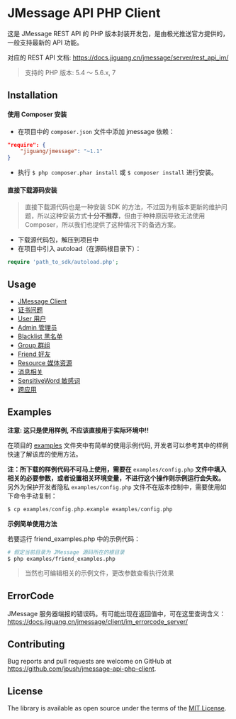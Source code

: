 # JMessage API PHP Client

这是 JMessage REST API 的 PHP 版本封装开发包，是由极光推送官方提供的，一般支持最新的 API 功能。

对应的 REST API 文档: https://docs.jiguang.cn/jmessage/server/rest_api_im/

> 支持的 PHP 版本: 5.4 ～ 5.6.x, 7

## Installation

#### 使用 Composer 安装

- 在项目中的 `composer.json` 文件中添加 jmessage 依赖：

```json
"require": {
    "jiguang/jmessage": "~1.1"
}
```

- 执行 `$ php composer.phar install` 或 `$ composer install` 进行安装。

#### 直接下载源码安装

> 直接下载源代码也是一种安装 SDK 的方法，不过因为有版本更新的维护问题，所以这种安装方式**十分不推荐**，但由于种种原因导致无法使用 Composer，所以我们也提供了这种情况下的备选方案。

- 下载源代码包，解压到项目中
- 在项目中引入 autoload（在源码根目录下）：

```php
require 'path_to_sdk/autoload.php';
```

## Usage

* [JMessage Client](https://github.com/jpush/jmessage-api-php-client/blob/master/docs/GUIDE.md#jmessage-client)
* [证书问题](https://github.com/jpush/jmessage-api-php-client/blob/master/docs/GUIDE.md#证书问题)
* [User 用户](https://github.com/jpush/jmessage-api-php-client/blob/master/docs/GUIDE.md#user-用户)
* [Admin 管理员](https://github.com/jpush/jmessage-api-php-client/blob/master/docs/GUIDE.md#admin-管理员)
* [Blacklist 黑名单](https://github.com/jpush/jmessage-api-php-client/blob/master/docs/GUIDE.md#blacklist-黑名单)
* [Group 群组](https://github.com/jpush/jmessage-api-php-client/blob/master/docs/GUIDE.md#group-群组)
* [Friend 好友](https://github.com/jpush/jmessage-api-php-client/blob/master/docs/GUIDE.md#friend-好友)
* [Resource 媒体资源](https://github.com/jpush/jmessage-api-php-client/blob/master/docs/GUIDE.md#resource-媒体资源)
* [消息相关](https://github.com/jpush/jmessage-api-php-client/blob/master/docs/GUIDE.md#消息相关)
* [SensitiveWord 敏感词](https://github.com/jpush/jmessage-api-php-client/blob/master/docs/GUIDE.md#sensitiveword-敏感词)
* [跨应用](https://github.com/jpush/jmessage-api-php-client/blob/master/docs/CROSS.md#cross-跨应用)

## Examples

**注意: 这只是使用样例, 不应该直接用于实际环境中!!**

在项目的 [examples](https://github.com/jpush/jmessage-api-php-client/tree/master/examples) 文件夹中有简单的使用示例代码, 开发者可以参考其中的样例快速了解该库的使用方法。

**注：所下载的样例代码不可马上使用，需要在** `examples/config.php` **文件中填入相关的必要参数，或者设置相关环境变量，不进行这个操作则示例运行会失败。** 另外为保护开发者隐私 `examples/config.php` 文件不在版本控制中，需要使用如下命令手动复制：

```php
$ cp examples/config.php.example examples/config.php
```

**示例简单使用方法**

若要运行 friend_examples.php 中的示例代码：

```bash
# 假定当前目录为 JMessage 源码所在的根目录
$ php examples/friend_examples.php
```
> 当然也可编辑相关的示例文件，更改参数查看执行效果

## ErrorCode

JMessage 服务器端报的错误码。有可能出现在返回值中，可在这里查询含义： https://docs.jiguang.cn/jmessage/client/im_errorcode_server/

## Contributing

Bug reports and pull requests are welcome on GitHub at https://github.com/jpush/jmessage-api-php-client.

## License

The library is available as open source under the terms of the [MIT License](http://opensource.org/licenses/MIT).
